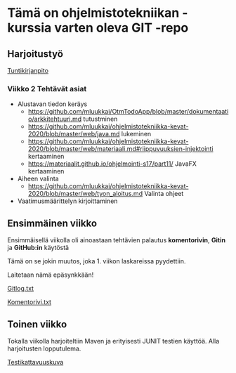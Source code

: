 # Tämä on ohjelmistotekniikan -kurssia varten oleva GIT -repo #

## Harjoitustyö ##

[Tuntikirjanpito](/dokumentointi/tuntikirjanpito.md)

### Viikko 2 Tehtävät asiat ###

* Alustavan tiedon keräys
   * <https://github.com/mluukkai/OtmTodoApp/blob/master/dokumentaatio/arkkitehtuuri.md> tutustminen
   * <https://github.com/mluukkai/ohjelmistotekniikka-kevat-2020/blob/master/web/java.md> lukeminen
   * <https://github.com/mluukkai/ohjelmistotekniikka-kevat-2020/blob/master/web/materiaali.md#riippuvuuksien-injektointi> kertaaminen
   * <https://materiaalit.github.io/ohjelmointi-s17/part11/> JavaFX kertaaminen
* Aiheen valinta
   * <https://github.com/mluukkai/ohjelmistotekniikka-kevat-2020/blob/master/web/tyon_aloitus.md> Valinta ohjeet
* Vaatimusmäärittelyn kirjoittaminen

##  Ensimmäinen viikko ##

Ensimmäisellä viikolla oli ainoastaan tehtävien palautus **komentorivin**, **Gitin** ja **GitHub:in** käytöstä

Tämä on se jokin muutos, joka 1. viikon laskareissa pyydettiin.

Laitetaan nämä epäsynkkään!

[Gitlog.txt](https://github.com/Tseipii89/ot-harjoitustyo/blob/master/laskarit/viikko1/gitlog.txt)

[Komentorivi.txt](https://github.com/Tseipii89/ot-harjoitustyo/blob/master/laskarit/viikko1/komentorivi.txt)

##  Toinen viikko ##

Tokalla viikolla harjoiteltiin Maven ja erityisesti JUNIT testien käyttöä. Alla harjoitusten lopputulema.

[Testikattavuuskuva](https://github.com/Tseipii89/ot-harjoitustyo/blob/master/laskarit/viikko2/testikattavuus.JPG)

